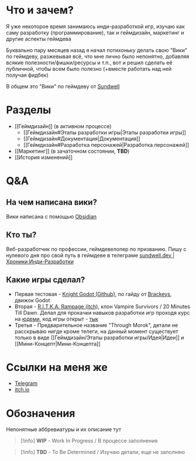 # Что и зачем?
Я уже некоторое время занимаюсь инди-разработкой игр, изучаю как саму разработку (программирование), так и геймдизайн, маркетинг и другие аспекты геймдева

Буквально пару месяцев назад я начал потихоньку делать свою "Вики" по геймдеву, разжевывая всё, что мне лично было непонятно, добавляя всякие полезности/фишки/ресурсы и т.п., вот и решил сделать её публичной, чтобы всем было полезно (+вместе работать над ней получая фидбек)

В общем это "Вики" по геймдеву от [Sundwell](https://t.me/sundwell_dev)
# Разделы
- [[Геймдизайн]] (в активном процессе)
	- [[Геймдизайн#Этапы разработки игры|Этапы разработки игры]]
	- [[Геймдизайн#Документация|Документация]]
	- [[Геймдизайн#Разработка персонажей|Разработка персонажей]]
- [[Маркетинг]] (в зачаточном состоянии, **TBD**)
- [[История изменений]]
# Q&A
## На чем написана вики?
Вики написана с помощью [Obsidian](https://obsidian.md/)
## Кто ты?
Веб-разработчик по профессии, геймдевелопер по призванию. Пишу с нулевого дня про свой путь в геймдеве в телеграме [sundwell.dev | Хроники Инди-Разработки](https://t.me/sundwell_dev)
## Какие игры сделал?
- Первая тестовая - [Knight Godot (Github)](https://github.com/Sundwell/knight-godot), по гайду от [Brackeys](https://youtu.be/LOhfqjmasi0), движок Godot
- Вторая - [R.I.T.K.A. Rampage (itch)](https://sundwell.itch.io/ritka-rampage), клон Vampire Survivors / 20 Minutes Till Dawn. Делал для прокачки навыков разработки игр проходя курс на [юдеми](https://www.udemy.com/course/create-a-complete-2d-arena-survival-roguelike-game-in-godot-4/), код игры открыт - [тык](https://github.com/Sundwell/ritka-rampage)
- Третья - Предварительное название "Through Morok", детали не расскрываю нигде кроме телеги, на данный момент существует только в виде [[Геймдизайн/Этапы разработки игры/Идея|Идеи]] и [[Мини-Концепт|Мини-Концепта]]
# Ссылки на меня же
- [Telegram](https://t.me/sundwell_dev)
- [itch.io](https://sundwell.itch.io/)
# Обозначения
Непонятные аббревиатуры и их описание тут

> [!info] **WIP** - Work In Progress / В процессе заполнения

> [!info] **TBD** - To Be Determined / Изучаю детали, еще не заполняю
